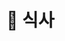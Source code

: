 # 🥘 식사

<div>

<figure><img src="../../.gitbook/assets/제목-없음-2_0132_2022-09-02_00.29.59.png (1).png" alt=""><figcaption></figcaption></figure>

 

<figure><img src="../../.gitbook/assets/제목-없음-2_0133_2022-09-02_00.30.02.png (1).png" alt=""><figcaption></figcaption></figure>

</div>

##

<div>

<figure><img src="../../.gitbook/assets/제목-없음-2_0041_2022-09-02_00.20.11.png (1).png" alt=""><figcaption></figcaption></figure>

 

<figure><img src="../../.gitbook/assets/제목-없음-2_0042_2022-09-02_00.20.15.png.png" alt=""><figcaption></figcaption></figure>

 

<figure><img src="../../.gitbook/assets/제목-없음-2_0043_2022-09-02_00.20.18.png.png" alt=""><figcaption></figcaption></figure>

 

<figure><img src="../../.gitbook/assets/제목-없음-2_0044_2022-09-02_00.20.22.png.png" alt=""><figcaption></figcaption></figure>

 

<figure><img src="../../.gitbook/assets/제목-없음-2_0045_2022-09-02_00.20.25.png.png" alt=""><figcaption></figcaption></figure>

 

<figure><img src="../../.gitbook/assets/제목-없음-2_0046_2022-09-02_00.20.29.png.png" alt=""><figcaption></figcaption></figure>

</div>

<figure><img src="../../.gitbook/assets/제목-없음-2_0085_2022-09-02_00.23.11.png (1).png" alt=""><figcaption></figcaption></figure>

<div>

<figure><img src="../../.gitbook/assets/제목-없음-2_0047_2022-09-02_00.20.37.png.png" alt=""><figcaption></figcaption></figure>

 

<figure><img src="../../.gitbook/assets/제목-없음-2_0048_2022-09-02_00.20.41.png.png" alt=""><figcaption></figcaption></figure>

 

<figure><img src="../../.gitbook/assets/제목-없음-2_0049_2022-09-02_00.20.45.png.png" alt=""><figcaption></figcaption></figure>

 

<figure><img src="../../.gitbook/assets/제목-없음-2_0050_2022-09-02_00.20.49.png.png" alt=""><figcaption></figcaption></figure>

 

<figure><img src="../../.gitbook/assets/제목-없음-2_0051_2022-09-02_00.20.53.png.png" alt=""><figcaption></figcaption></figure>

 

<figure><img src="../../.gitbook/assets/제목-없음-2_0052_2022-09-02_00.20.57.png.png" alt=""><figcaption></figcaption></figure>

 

<figure><img src="../../.gitbook/assets/제목-없음-2_0053_2022-09-02_00.21.01.png.png" alt=""><figcaption></figcaption></figure>

 

<figure><img src="../../.gitbook/assets/제목-없음-2_0054_2022-09-02_00.21.04.png.png" alt=""><figcaption></figcaption></figure>

 

<figure><img src="../../.gitbook/assets/제목-없음-2_0055_2022-09-02_00.21.09.png.png" alt=""><figcaption></figcaption></figure>

 

<figure><img src="../../.gitbook/assets/제목-없음-2_0056_2022-09-02_00.21.14.png.png" alt=""><figcaption></figcaption></figure>

 

<figure><img src="../../.gitbook/assets/제목-없음-2_0057_2022-09-02_00.21.18.png.png" alt=""><figcaption></figcaption></figure>

 

<figure><img src="../../.gitbook/assets/제목-없음-2_0058_2022-09-02_00.21.22.png.png" alt=""><figcaption></figcaption></figure>

 

<figure><img src="../../.gitbook/assets/제목-없음-2_0059_2022-09-02_00.21.26.png.png" alt=""><figcaption></figcaption></figure>

 

<figure><img src="../../.gitbook/assets/제목-없음-2_0060_2022-09-02_00.21.29.png.png" alt=""><figcaption></figcaption></figure>

 

<figure><img src="../../.gitbook/assets/제목-없음-2_0061_2022-09-02_00.21.32.png.png" alt=""><figcaption></figcaption></figure>

 

<figure><img src="../../.gitbook/assets/제목-없음-2_0062_2022-09-02_00.21.35.png.png" alt=""><figcaption></figcaption></figure>

 

<figure><img src="../../.gitbook/assets/제목-없음-2_0063_2022-09-02_00.21.39.png.png" alt=""><figcaption></figcaption></figure>

 

<figure><img src="../../.gitbook/assets/제목-없음-2_0064_2022-09-02_00.21.42.png.png" alt=""><figcaption></figcaption></figure>

 

<figure><img src="../../.gitbook/assets/제목-없음-2_0065_2022-09-02_00.21.45.png.png" alt=""><figcaption></figcaption></figure>

 

<figure><img src="../../.gitbook/assets/제목-없음-2_0066_2022-09-02_00.21.49.png.png" alt=""><figcaption></figcaption></figure>

 

<figure><img src="../../.gitbook/assets/제목-없음-2_0067_2022-09-02_00.21.54.png.png" alt=""><figcaption></figcaption></figure>

 

<figure><img src="../../.gitbook/assets/제목-없음-2_0068_2022-09-02_00.21.57.png.png" alt=""><figcaption></figcaption></figure>

 

<figure><img src="../../.gitbook/assets/제목-없음-2_0069_2022-09-02_00.22.00.png.png" alt=""><figcaption></figcaption></figure>

 

<figure><img src="../../.gitbook/assets/제목-없음-2_0070_2022-09-02_00.22.03.png.png" alt=""><figcaption></figcaption></figure>

 

<figure><img src="../../.gitbook/assets/제목-없음-2_0071_2022-09-02_00.22.06.png.png" alt=""><figcaption></figcaption></figure>

 

<figure><img src="../../.gitbook/assets/제목-없음-2_0072_2022-09-02_00.22.09.png.png" alt=""><figcaption></figcaption></figure>

 

<figure><img src="../../.gitbook/assets/제목-없음-2_0073_2022-09-02_00.22.13.png.png" alt=""><figcaption></figcaption></figure>

 

<figure><img src="../../.gitbook/assets/제목-없음-2_0074_2022-09-02_00.22.18.png.png" alt=""><figcaption></figcaption></figure>

 

<figure><img src="../../.gitbook/assets/제목-없음-2_0075_2022-09-02_00.22.23.png.png" alt=""><figcaption></figcaption></figure>

 

<figure><img src="../../.gitbook/assets/제목-없음-2_0076_2022-09-02_00.22.29.png.png" alt=""><figcaption></figcaption></figure>

 

<figure><img src="../../.gitbook/assets/제목-없음-2_0077_2022-09-02_00.22.33.png.png" alt=""><figcaption></figcaption></figure>

 

<figure><img src="../../.gitbook/assets/제목-없음-2_0078_2022-09-02_00.22.38.png.png" alt=""><figcaption></figcaption></figure>

 

<figure><img src="../../.gitbook/assets/제목-없음-2_0079_2022-09-02_00.22.41.png.png" alt=""><figcaption></figcaption></figure>

 

<figure><img src="../../.gitbook/assets/제목-없음-2_0080_2022-09-02_00.22.45.png.png" alt=""><figcaption></figcaption></figure>

 

<figure><img src="../../.gitbook/assets/제목-없음-2_0081_2022-09-02_00.22.48.png.png" alt=""><figcaption></figcaption></figure>

 

<figure><img src="../../.gitbook/assets/제목-없음-2_0082_2022-09-02_00.22.53.png.png" alt=""><figcaption></figcaption></figure>

 

<figure><img src="../../.gitbook/assets/제목-없음-2_0083_2022-09-02_00.22.58.png.png" alt=""><figcaption></figcaption></figure>

 

<figure><img src="../../.gitbook/assets/제목-없음-2_0084_2022-09-02_00.23.02.png.png" alt=""><figcaption></figcaption></figure>

 

<figure><img src="../../.gitbook/assets/제목-없음-2_0086_2022-09-02_00.23.25.png.png" alt=""><figcaption></figcaption></figure>

 

<figure><img src="../../.gitbook/assets/제목-없음-2_0087_2022-09-02_00.24.31.png.png" alt=""><figcaption></figcaption></figure>

 

<figure><img src="../../.gitbook/assets/제목-없음-2_0088_2022-09-02_00.24.35.png.png" alt=""><figcaption></figcaption></figure>

 

<figure><img src="../../.gitbook/assets/제목-없음-2_0089_2022-09-02_00.24.39.png.png" alt=""><figcaption></figcaption></figure>

 

<figure><img src="../../.gitbook/assets/제목-없음-2_0090_2022-09-02_00.24.42.png.png" alt=""><figcaption></figcaption></figure>

 

<figure><img src="../../.gitbook/assets/제목-없음-2_0091_2022-09-02_00.24.45.png.png" alt=""><figcaption></figcaption></figure>

 

<figure><img src="../../.gitbook/assets/제목-없음-2_0092_2022-09-02_00.25.03.png.png" alt=""><figcaption></figcaption></figure>

 

<figure><img src="../../.gitbook/assets/제목-없음-2_0093_2022-09-02_00.25.07.png.png" alt=""><figcaption></figcaption></figure>

 

<figure><img src="../../.gitbook/assets/제목-없음-2_0094_2022-09-02_00.25.11.png.png" alt=""><figcaption></figcaption></figure>

 

<figure><img src="../../.gitbook/assets/제목-없음-2_0095_2022-09-02_00.25.15.png.png" alt=""><figcaption></figcaption></figure>

 

<figure><img src="../../.gitbook/assets/제목-없음-2_0096_2022-09-02_00.25.22.png.png" alt=""><figcaption></figcaption></figure>

 

<figure><img src="../../.gitbook/assets/제목-없음-2_0097_2022-09-02_00.25.27.png.png" alt=""><figcaption></figcaption></figure>

 

<figure><img src="../../.gitbook/assets/제목-없음-2_0098_2022-09-02_00.25.34.png.png" alt=""><figcaption></figcaption></figure>

 

<figure><img src="../../.gitbook/assets/제목-없음-2_0099_2022-09-02_00.25.44.png.png" alt=""><figcaption></figcaption></figure>

 

<figure><img src="../../.gitbook/assets/제목-없음-2_0100_2022-09-02_00.26.14.png.png" alt=""><figcaption></figcaption></figure>

 

<figure><img src="../../.gitbook/assets/제목-없음-2_0101_2022-09-02_00.27.00.png.png" alt=""><figcaption></figcaption></figure>

 

<figure><img src="../../.gitbook/assets/제목-없음-2_0102_2022-09-02_00.27.04.png.png" alt=""><figcaption></figcaption></figure>

 

<figure><img src="../../.gitbook/assets/제목-없음-2_0103_2022-09-02_00.27.08.png.png" alt=""><figcaption></figcaption></figure>

 

<figure><img src="../../.gitbook/assets/제목-없음-2_0104_2022-09-02_00.27.11.png.png" alt=""><figcaption></figcaption></figure>

 

<figure><img src="../../.gitbook/assets/제목-없음-2_0105_2022-09-02_00.27.36.png.png" alt=""><figcaption></figcaption></figure>

 

<figure><img src="../../.gitbook/assets/제목-없음-2_0106_2022-09-02_00.27.42.png.png" alt=""><figcaption></figcaption></figure>

 

<figure><img src="../../.gitbook/assets/제목-없음-2_0107_2022-09-02_00.27.44.png.png" alt=""><figcaption></figcaption></figure>

 

<figure><img src="../../.gitbook/assets/제목-없음-2_0108_2022-09-02_00.27.47.png.png" alt=""><figcaption></figcaption></figure>

 

<figure><img src="../../.gitbook/assets/제목-없음-2_0109_2022-09-02_00.27.51.png.png" alt=""><figcaption></figcaption></figure>

 

<figure><img src="../../.gitbook/assets/제목-없음-2_0110_2022-09-02_00.27.54.png.png" alt=""><figcaption></figcaption></figure>

 

<figure><img src="../../.gitbook/assets/제목-없음-2_0111_2022-09-02_00.27.58.png.png" alt=""><figcaption></figcaption></figure>

 

<figure><img src="../../.gitbook/assets/제목-없음-2_0112_2022-09-02_00.28.03.png.png" alt=""><figcaption></figcaption></figure>

 

<figure><img src="../../.gitbook/assets/제목-없음-2_0113_2022-09-02_00.28.07.png.png" alt=""><figcaption></figcaption></figure>

 

<figure><img src="../../.gitbook/assets/제목-없음-2_0114_2022-09-02_00.28.11.png.png" alt=""><figcaption></figcaption></figure>

 

<figure><img src="../../.gitbook/assets/제목-없음-2_0115_2022-09-02_00.28.14.png.png" alt=""><figcaption></figcaption></figure>

 

<figure><img src="../../.gitbook/assets/제목-없음-2_0116_2022-09-02_00.28.17.png.png" alt=""><figcaption></figcaption></figure>

 

<figure><img src="../../.gitbook/assets/제목-없음-2_0117_2022-09-02_00.28.22.png.png" alt=""><figcaption></figcaption></figure>

 

<figure><img src="../../.gitbook/assets/제목-없음-2_0118_2022-09-02_00.28.25.png.png" alt=""><figcaption></figcaption></figure>

 

<figure><img src="../../.gitbook/assets/제목-없음-2_0119_2022-09-02_00.28.28.png.png" alt=""><figcaption></figcaption></figure>

 

<figure><img src="../../.gitbook/assets/제목-없음-2_0120_2022-09-02_00.28.34.png.png" alt=""><figcaption></figcaption></figure>

 

<figure><img src="../../.gitbook/assets/제목-없음-2_0121_2022-09-02_00.28.38.png.png" alt=""><figcaption></figcaption></figure>

 

<figure><img src="../../.gitbook/assets/제목-없음-2_0122_2022-09-02_00.28.41.png.png" alt=""><figcaption></figcaption></figure>

 

<figure><img src="../../.gitbook/assets/제목-없음-2_0123_2022-09-02_00.28.44.png.png" alt=""><figcaption></figcaption></figure>

 

<figure><img src="../../.gitbook/assets/제목-없음-2_0124_2022-09-02_00.28.47.png.png" alt=""><figcaption></figcaption></figure>

 

<figure><img src="../../.gitbook/assets/제목-없음-2_0125_2022-09-02_00.28.50.png.png" alt=""><figcaption></figcaption></figure>

 

<figure><img src="../../.gitbook/assets/제목-없음-2_0126_2022-09-02_00.28.53.png.png" alt=""><figcaption></figcaption></figure>

 

<figure><img src="../../.gitbook/assets/제목-없음-2_0127_2022-09-02_00.28.57.png.png" alt=""><figcaption></figcaption></figure>

 

<figure><img src="../../.gitbook/assets/제목-없음-2_0128_2022-09-02_00.29.01.png.png" alt=""><figcaption></figcaption></figure>

 

<figure><img src="../../.gitbook/assets/제목-없음-2_0129_2022-09-02_00.29.05.png.png" alt=""><figcaption></figcaption></figure>

 

<figure><img src="../../.gitbook/assets/제목-없음-2_0130_2022-09-02_00.29.09.png.png" alt=""><figcaption></figcaption></figure>

 

<figure><img src="../../.gitbook/assets/제목-없음-2_0131_2022-09-02_00.29.13.png.png" alt=""><figcaption></figcaption></figure>

</div>
